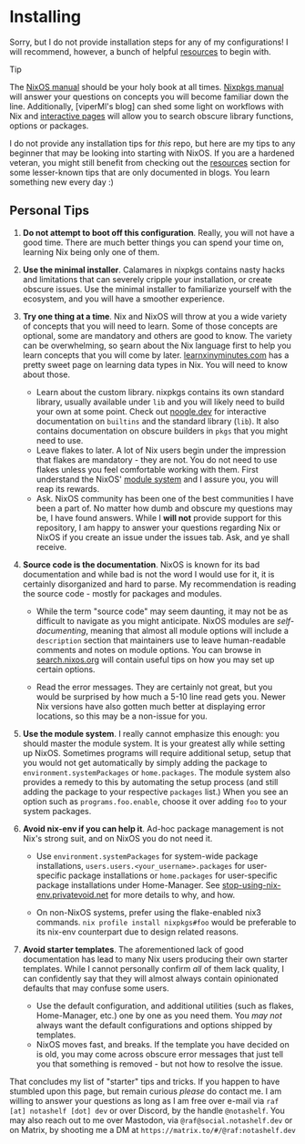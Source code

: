 # Installing

[resources]: https://github.com/notAShelf/nyx?tab=readme-ov-file#cool-resources
[interactive pages]: https://github.com/notAShelf/nyx?tab=readme-ov-file#interactive-pages
[NixOS manual]: https://nixos.org/manual/nixos/stable
[Nixpkgs manual]: https://nixos.org/manual/nixpkgs/stable/
[@viperML's blog]: https://ayats.org/

Sorry, but I do not provide installation steps for any of my configurations! I
will recommend, however, a bunch of helpful [resources] to begin with.

<!-- deno-fmt-ignore-start -->

> [!TIP]
> The [NixOS manual] should be your holy book at all times. [Nixpkgs manual]
> will answer your questions on concepts you will become familiar down the line.
> Additionally, [viperMl's blog] can shed some light on workflows with Nix and
> [interactive pages] will allow you to search obscure library functions,
> options or packages.

<!-- deno-fmt-ignore-end -->

I do not provide any installation tips for _this_ repo, but here are my tips to
any beginner that may be looking into starting with NixOS. If you are a hardened
veteran, you might still benefit from checking out the [resources] section for
some lesser-known tips that are only documented in blogs. You learn something
new every day :)

## Personal Tips

[learnxinyminutes.com]: https://learnxinyminutes.com/docs/nix
[noogle.dev]: https://noogle.dev
[module system]: https://nixos.org/manual/nixos/stable/#sec-writing-modules
[search.nixos.org]: https://search.nixos.org
[stop-using-nix-env.privatevoid.net]: https://stop-using-nix-env.privatevoid.net/

1. **Do not attempt to boot off this configuration**. Really, you will not have
   a good time. There are much better things you can spend your time on,
   learning Nix being only one of them.

2. **Use the minimal installer**. Calamares in nixpkgs contains nasty hacks and
   limitations that can severely cripple your installation, or create obscure
   issues. Use the minimal installer to familiarize yourself with the ecosystem,
   and you will have a smoother experience.

3. **Try one thing at a time**. Nix and NixOS will throw at you a wide variety
   of concepts that you will need to learn. Some of those concepts are optional,
   some are mandatory and others are good to know. The variety can be
   overwhelming, so şearn about the Nix language first to help you learn
   concepts that you will come by later. [learnxinyminutes.com] has a pretty
   sweet page on learning data types in Nix. You will need to know about those.

   - Learn about the custom library. nixpkgs contains its own standard library,
     usually available under `lib` and you will likely need to build your own at
     some point. Check out [noogle.dev] for interactive documentation on
     `builtins` and the standard library (`lib`). It also contains documentation
     on obscure builders in `pkgs` that you might need to use.
   - Leave flakes to later. A lot of Nix users begin under the impression that
     flakes are mandatory - they are not. You do not need to use flakes unless
     you feel comfortable working with them. First understand the NixOS'
     [module system] and I assure you, you will reap its rewards.
   - Ask. NixOS community has been one of the best communities I have been a
     part of. No matter how dumb and obscure my questions may be, I have found
     answers. While I **will not** provide support for this repository, I am
     happy to answer your questions regarding Nix or NixOS if you create an
     issue under the issues tab. Ask, and ye shall receive.

4. **Source code is the documentation**. NixOS is known for its bad
   documentation and while bad is not the word I would use for it, it is
   certainly disorganized and hard to parse. My recommendation is reading the
   source code - mostly for packages and modules.

   - While the term "source code" may seem daunting, it may not be as difficult
     to navigate as you might anticipate. NixOS modules are _self-documenting_,
     meaning that almost all module options will include a `description` section
     that maintainers use to leave human-readable comments and notes on module
     options. You can browse in [search.nixos.org] will contain useful tips on
     how you may set up certain options.

   - Read the error messages. They are certainly not great, but you would be
     surprised by how much a 5-10 line read gets you. Newer Nix versions have
     also gotten much better at displaying error locations, so this may be a
     non-issue for you.

5. **Use the module system**. I really cannot emphasize this enough: you should
   master the module system. It is your greatest ally while setting up NixOS.
   Sometimes programs will require additional setup, setup that you would not
   get automatically by simply adding the package to
   `environment.systemPackages` or `home.packages`. The module system also
   provides a remedy to this by automating the setup process (and still adding
   the package to your respective `packages` list.) When you see an option such
   as `programs.foo.enable`, choose it over adding `foo` to your system
   packages.

6. **Avoid nix-env if you can help it**. Ad-hoc package management is not Nix's
   strong suit, and on NixOS you do not need it.

   - Use `environment.systemPackages` for system-wide package installations,
     `users.users.<your_username>.packages` for user-specific package
     installations or `home.packages` for user-specific package installations
     under Home-Manager. See [stop-using-nix-env.privatevoid.net] for more
     details to why, and how.

   - On non-NixOS systems, prefer using the flake-enabled nix3 commands.
     `nix profile install nixpkgs#foo` would be preferable to its nix-env
     counterpart due to design related reasons.

7. **Avoid starter templates**. The aforementioned lack of good documentation
   has lead to many Nix users producing their own starter templates. While I
   cannot personally confirm _all_ of them lack quality, I can confidently say
   that they will almost always contain opinionated defaults that may confuse
   some users.
   - Use the default configuration, and additional utilities (such as flakes,
     Home-Manager, etc.) one by one as you need them. You _may not_ always want
     the default configurations and options shipped by templates.
   - NixOS moves fast, and breaks. If the template you have decided on is old,
     you may come across obscure error messages that just tell you that
     something is removed - but not how to resolve the issue.

That concludes my list of "starter" tips and tricks. If you happen to have
stumbled upon this page, but remain curious _please_ do contact me. I am willing
to answer your questions as long as I am free over e-mail via
`raf [at] notashelf [dot] dev` or over Discord, by the handle `@notashelf`. You
may also reach out to me over Mastodon, via `@raf@social.notashelf.dev` or on
Matrix, by shooting me a DM at `https://matrix.to/#/@raf:notashelf.dev`
